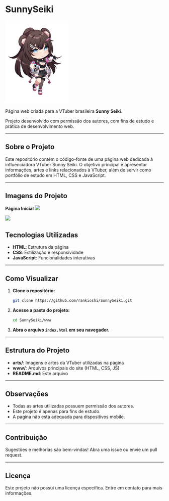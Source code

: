 # SunnySeiki

<img src="arts/chibi/point.png" alt="Chibi Point" width="200"/>

Página web criada para a VTuber brasileira **Sunny Seiki**.

Projeto desenvolvido com permissão dos autores, com fins de estudo e prática de desenvolvimento web.

---

## Sobre o Projeto

Este repositório contém o código-fonte de uma página web dedicada à influenciadora VTuber Sunny Seiki. O objetivo principal é apresentar informações, artes e links relacionados à VTuber, além de servir como portfólio de estudo em HTML, CSS e JavaScript.

---
## Imagens do Projeto

**Página Inicial**
<img src="https://cdn.discordapp.com/attachments/1229834827721605152/1370125052351348827/image.png?ex=681e5be4&is=681d0a64&hm=d94970aad8777ccba936f72e66a8e148ff83e65984470d707b2a85c1cf90ebbf&"/>




<img src="https://cdn.discordapp.com/attachments/1229834827721605152/1370125094818680883/image.png?ex=681e5bee&is=681d0a6e&hm=520a9cd1338ae3ab3d71d47afafe8a5a71a3787569f43b0d32108052ff980f1c&"/>

## Tecnologias Utilizadas

- **HTML**: Estrutura da página
- **CSS**: Estilização e responsividade
- **JavaScript**: Funcionalidades interativas

---

## Como Visualizar

1. **Clone o repositório:**
   ```bash
   git clone https://github.com/rankioshi/SunnySeiki.git
   ```
2. **Acesse a pasta do projeto:**
   ```bash
   cd SunnySeiki/www
   ```
3. **Abra o arquivo `index.html` em seu navegador.**

---

## Estrutura do Projeto

- **arts/**: Imagens e artes da VTuber utilizadas na página
- **www/**: Arquivos principais do site (HTML, CSS, JS)
- **README.md**: Este arquivo

---

## Observações

- Todas as artes utilizadas possuem permissão dos autores.
- Este projeto é apenas para fins de estudo.
- A pagina não está adequada para dispositivos mobile.
---

## Contribuição

Sugestões e melhorias são bem-vindas! Abra uma issue ou envie um pull request.

---

## Licença

Este projeto não possui uma licença específica. Entre em contato para mais informações.
